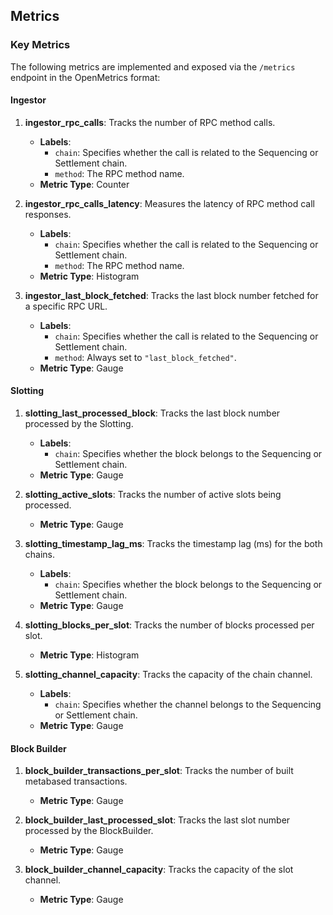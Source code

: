## Metrics

### Key Metrics
The following metrics are implemented and exposed via the `/metrics` endpoint in the OpenMetrics format:

#### Ingestor
1. **ingestor_rpc_calls**: Tracks the number of RPC method calls.
   - **Labels**:
     - `chain`: Specifies whether the call is related to the Sequencing or Settlement chain.
     - `method`: The RPC method name.
   - **Metric Type**: Counter

2. **ingestor_rpc_calls_latency**: Measures the latency of RPC method call responses.
   - **Labels**:
     - `chain`: Specifies whether the call is related to the Sequencing or Settlement chain.
     - `method`: The RPC method name.
   - **Metric Type**: Histogram

3. **ingestor_last_block_fetched**: Tracks the last block number fetched for a specific RPC URL.
   - **Labels**:
     - `chain`: Specifies whether the call is related to the Sequencing or Settlement chain.
     - `method`: Always set to `"last_block_fetched"`.
   - **Metric Type**: Gauge

#### Slotting

1. **slotting_last_processed_block**: Tracks the last block number processed by the Slotting.
   - **Labels**:
     - `chain`: Specifies whether the block belongs to the Sequencing or Settlement chain.
   - **Metric Type**: Gauge

2. **slotting_active_slots**: Tracks the number of active slots being processed.
   - **Metric Type**: Gauge

3. **slotting_timestamp_lag_ms**: Tracks the timestamp lag (ms) for the both chains.
   - **Labels**:
     - `chain`: Specifies whether the block belongs to the Sequencing or Settlement chain.
   - **Metric Type**: Gauge

4. **slotting_blocks_per_slot**: Tracks the number of blocks processed per slot.
   - **Metric Type**: Histogram

5. **slotting_channel_capacity**: Tracks the capacity of the chain channel.
   - **Labels**:
     - `chain`: Specifies whether the channel belongs to the Sequencing or Settlement chain.
   - **Metric Type**: Gauge


#### Block Builder

1. **block_builder_transactions_per_slot**: Tracks the number of built metabased transactions.
   - **Metric Type**: Gauge
  
2. **block_builder_last_processed_slot**: Tracks the last slot number processed by the BlockBuilder.
   - **Metric Type**: Gauge
  
3. **block_builder_channel_capacity**: Tracks the capacity of the slot channel.
   - **Metric Type**: Gauge
